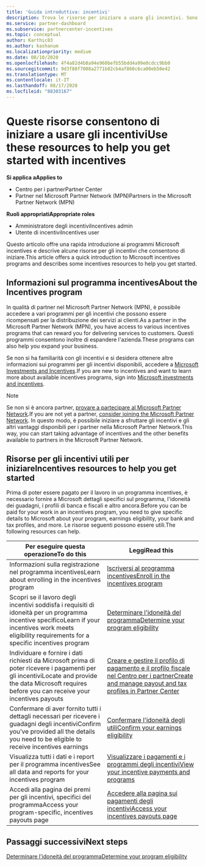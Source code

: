 ```yaml
---
title: 'Guida introduttiva: incentivi'
description: Trova le risorse per iniziare a usare gli incentivi. Sono inclusi i passaggi per confermare che si soddisfano i requisiti di idoneità e si inviano i dettagli relativi a Bank, Tax e
ms.service: partner-dashboard
ms.subservice: partnercenter-incentives
ms.topic: conceptual
author: Karthic83
ms.author: kashanum
ms.localizationpriority: medium
ms.date: 08/10/2020
ms.openlocfilehash: 4f4a82d4b8a94e960befb55bdd4a99e0cdcc9bb0
ms.sourcegitcommit: 9d3f88f7008a2771b02cb4af860c6ca00eb50e42
ms.translationtype: MT
ms.contentlocale: it-IT
ms.lasthandoff: 08/17/2020
ms.locfileid: "88303167"
---
```

# <a name="use-these-resources-to-help-you-get-started-with-incentives"></a><span data-ttu-id="8f97d-104">Queste risorse consentono di iniziare a usare gli incentivi</span><span class="sxs-lookup"><span data-stu-id="8f97d-104">Use these resources to help you get started with incentives</span></span>

<span data-ttu-id="8f97d-105">**Si applica a**</span><span class="sxs-lookup"><span data-stu-id="8f97d-105">**Applies to**</span></span>

- <span data-ttu-id="8f97d-106">Centro per i partner</span><span class="sxs-lookup"><span data-stu-id="8f97d-106">Partner Center</span></span>
- <span data-ttu-id="8f97d-107">Partner nel Microsoft Partner Network (MPN)</span><span class="sxs-lookup"><span data-stu-id="8f97d-107">Partners in the Microsoft Partner Network (MPN)</span></span>

<span data-ttu-id="8f97d-108">**Ruoli appropriati**</span><span class="sxs-lookup"><span data-stu-id="8f97d-108">**Appropriate roles**</span></span>

- <span data-ttu-id="8f97d-109">Amministratore degli incentivi</span><span class="sxs-lookup"><span data-stu-id="8f97d-109">Incentives admin</span></span>
- <span data-ttu-id="8f97d-110">Utente di incentivi</span><span class="sxs-lookup"><span data-stu-id="8f97d-110">Incentives user</span></span>

<span data-ttu-id="8f97d-111">Questo articolo offre una rapida introduzione ai programmi Microsoft incentives e descrive alcune risorse per gli incentivi che consentono di iniziare.</span><span class="sxs-lookup"><span data-stu-id="8f97d-111">This article offers a quick introduction to Microsoft incentives programs and describes some incentives resources to help you get started.</span></span>

## <a name="about-the-incentives-program"></a><span data-ttu-id="8f97d-112">Informazioni sul programma incentives</span><span class="sxs-lookup"><span data-stu-id="8f97d-112">About the Incentives program</span></span>

<span data-ttu-id="8f97d-113">In qualità di partner nel Microsoft Partner Network (MPN), è possibile accedere a vari programmi per gli incentivi che possono essere ricompensati per la distribuzione dei servizi ai clienti.</span><span class="sxs-lookup"><span data-stu-id="8f97d-113">As a partner in the Microsoft Partner Network (MPN), you have access to various incentives programs that can reward you for delivering services to customers.</span></span> <span data-ttu-id="8f97d-114">Questi programmi consentono inoltre di espandere l'azienda.</span><span class="sxs-lookup"><span data-stu-id="8f97d-114">These programs can also help you expand your business.</span></span>

<span data-ttu-id="8f97d-115">Se non si ha familiarità con gli incentivi e si desidera ottenere altre informazioni sui programmi per gli incentivi disponibili, accedere a [Microsoft Investments and Incentives](https://partner.microsoft.com/membership/partner-incentives).</span><span class="sxs-lookup"><span data-stu-id="8f97d-115">If you are new to incentives and want to learn more about available incentives programs, sign into [Microsoft investments and incentives](https://partner.microsoft.com/membership/partner-incentives).</span></span>

> [!NOTE]
> <span data-ttu-id="8f97d-116">Se non si è ancora partner, [provare a partecipare al Microsoft Partner Network](https://partner.microsoft.com/membership).</span><span class="sxs-lookup"><span data-stu-id="8f97d-116">If you are not yet a partner, [consider joining the Microsoft Partner Network](https://partner.microsoft.com/membership).</span></span> <span data-ttu-id="8f97d-117">In questo modo, è possibile iniziare a sfruttare gli incentivi e gli altri vantaggi disponibili per i partner nella Microsoft Partner Network.</span><span class="sxs-lookup"><span data-stu-id="8f97d-117">This way, you can start taking advantage of incentives and the other benefits available to partners in the Microsoft Partner Network.</span></span>  

## <a name="incentives-resources-to-help-you-get-started"></a><span data-ttu-id="8f97d-118">Risorse per gli incentivi utili per iniziare</span><span class="sxs-lookup"><span data-stu-id="8f97d-118">Incentives resources to help you get started</span></span>

<span data-ttu-id="8f97d-119">Prima di poter essere pagato per il lavoro in un programma incentives, è necessario fornire a Microsoft dettagli specifici sul programma, l'idoneità dei guadagni, i profili di banca e fiscali e altro ancora.</span><span class="sxs-lookup"><span data-stu-id="8f97d-119">Before you can be paid for your work in an incentives program, you need to give specific details to Microsoft about your program, earnings eligibility, your bank and tax profiles, and more.</span></span> <span data-ttu-id="8f97d-120">Le risorse seguenti possono essere utili.</span><span class="sxs-lookup"><span data-stu-id="8f97d-120">The following resources can help.</span></span>

|  <span data-ttu-id="8f97d-121">**Per eseguire questa operazione**</span><span class="sxs-lookup"><span data-stu-id="8f97d-121">**To do this**</span></span>  |  <span data-ttu-id="8f97d-122">**Leggi**</span><span class="sxs-lookup"><span data-stu-id="8f97d-122">**Read this**</span></span>  |
|--------------|-----------|
| <span data-ttu-id="8f97d-123">Informazioni sulla registrazione nel programma incentives</span><span class="sxs-lookup"><span data-stu-id="8f97d-123">Learn about enrolling in the incentives program</span></span> | [<span data-ttu-id="8f97d-124">Iscriversi al programma incentives</span><span class="sxs-lookup"><span data-stu-id="8f97d-124">Enroll in the incentives program</span></span>](incentives-enroll.md)  |
| <span data-ttu-id="8f97d-125">Scopri se il lavoro degli incentivi soddisfa i requisiti di idoneità per un programma incentive specifico</span><span class="sxs-lookup"><span data-stu-id="8f97d-125">Learn if your incentives work meets eligibility requirements for a specific incentives program</span></span> | [<span data-ttu-id="8f97d-126">Determinare l'idoneità del programma</span><span class="sxs-lookup"><span data-stu-id="8f97d-126">Determine your program eligibility</span></span>](incentives-determined-your-program-eligibility.md)  |
| <span data-ttu-id="8f97d-127">Individuare e fornire i dati richiesti da Microsoft prima di poter ricevere i pagamenti per gli incentivi</span><span class="sxs-lookup"><span data-stu-id="8f97d-127">Locate and provide the data Microsoft requires before you can receive your incentives payouts</span></span> | [<span data-ttu-id="8f97d-128">Creare e gestire il profilo di pagamento e il profilo fiscale nel Centro per i partner</span><span class="sxs-lookup"><span data-stu-id="8f97d-128">Create and manage payout and tax profiles in Partner Center</span></span>](incentives-create-and-manage-your-payout-and-tax-profiles.md)  |
| <span data-ttu-id="8f97d-129">Confermare di aver fornito tutti i dettagli necessari per ricevere i guadagni degli incentivi</span><span class="sxs-lookup"><span data-stu-id="8f97d-129">Confirm you’ve provided all the details you need to be eligible to receive incentives earnings</span></span> | [<span data-ttu-id="8f97d-130">Confermare l'idoneità degli utili</span><span class="sxs-lookup"><span data-stu-id="8f97d-130">Confirm your earnings eligibility</span></span>](incentives-confirm-your-earnings-eligibility.md)  |
| <span data-ttu-id="8f97d-131">Visualizza tutti i dati e i report per il programma incentives</span><span class="sxs-lookup"><span data-stu-id="8f97d-131">See all data and reports for your incentives program</span></span> | [<span data-ttu-id="8f97d-132">Visualizzare i pagamenti e i programmi degli incentivi</span><span class="sxs-lookup"><span data-stu-id="8f97d-132">View your incentive payments and programs</span></span>](understand-incentive-payouts.md)  |
| <span data-ttu-id="8f97d-133">Accedi alla pagina dei premi per gli incentivi, specifici del programma</span><span class="sxs-lookup"><span data-stu-id="8f97d-133">Access your program-specific, incentives payouts page</span></span> | [<span data-ttu-id="8f97d-134">Accedere alla pagina sui pagamenti degli incentivi</span><span class="sxs-lookup"><span data-stu-id="8f97d-134">Access your incentives payouts page</span></span>](incentives-unified-user-guide.md)  |

## <a name="next-steps"></a><span data-ttu-id="8f97d-135">Passaggi successivi</span><span class="sxs-lookup"><span data-stu-id="8f97d-135">Next steps</span></span>

[<span data-ttu-id="8f97d-136">Determinare l'idoneità del programma</span><span class="sxs-lookup"><span data-stu-id="8f97d-136">Determine your program eligibility</span></span>](incentives-determined-your-program-eligibility.md)